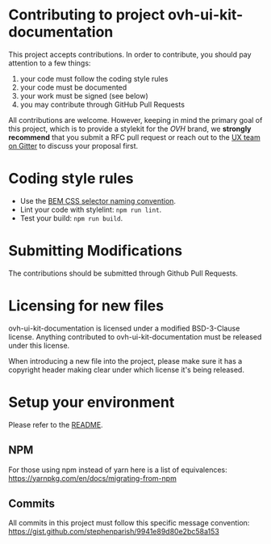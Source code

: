 # Contributing to project ovh-ui-kit-documentation

This project accepts contributions. In order to contribute, you should
pay attention to a few things:

1. your code must follow the coding style rules
2. your code must be documented
3. your work must be signed (see below)
4. you may contribute through GitHub Pull Requests

All contributions are welcome. However, keeping in mind the primary goal
of this project, which is to provide a stylekit for the _OVH_ brand, we
**strongly recommend** that you submit a RFC pull request or reach out
to the [UX team on Gitter](https://gitter.im/ovh/ux) to discuss your
proposal first.

# Coding style rules

* Use the [BEM CSS selector naming convention](https://en.bem.info/methodology/naming-convention/).
* Lint your code with stylelint: `npm run lint`.
* Test your build: `npm run build`.

# Submitting Modifications

The contributions should be submitted through Github Pull Requests.

# Licensing for new files

ovh-ui-kit-documentation is licensed under a modified BSD-3-Clause license. Anything
contributed to ovh-ui-kit-documentation must be released under this license.

When introducing a new file into the project, please make sure it has a
copyright header making clear under which license it's being released.

# Setup your environment

Please refer to the [README](README.md).

## NPM

For those using npm instead of yarn here is a list of equivalences: <https://yarnpkg.com/en/docs/migrating-from-npm>

## Commits

All commits in this project must follow this specific message convention: <https://gist.github.com/stephenparish/9941e89d80e2bc58a153>
